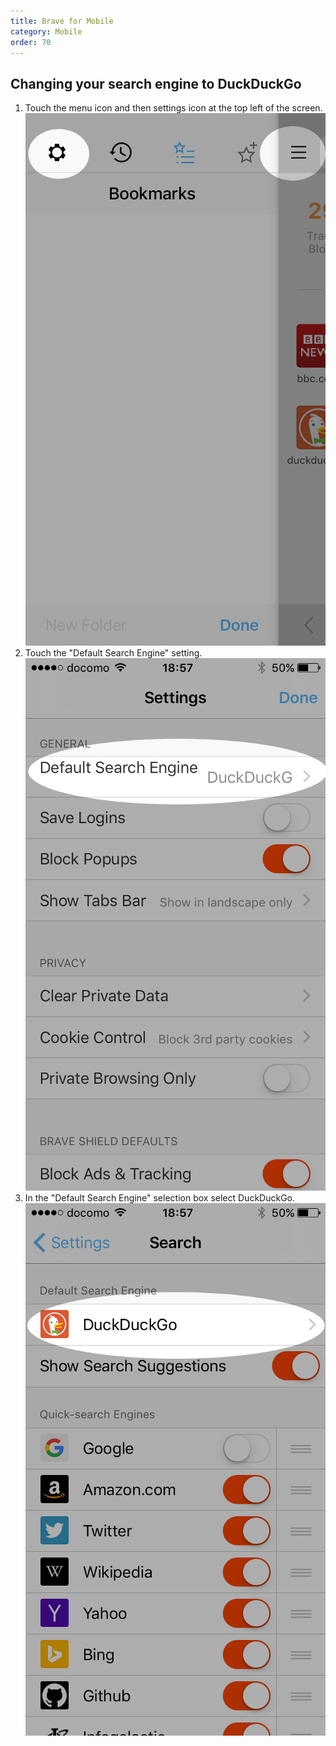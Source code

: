 ```yaml
---
title: Brave for Mobile
category: Mobile
order: 70
---
```


<h2>Changing your search engine to DuckDuckGo</h2>

<ol>
    <li>
        Touch the menu icon and then settings icon at the top left of the screen.
        <br />
        <img alt="Brave mobile browser settings button." src="/images/296985270d1196c09b987214a5cf1020.png" />
    </li>
    <li>
        Touch the "Default Search Engine" setting.
        <br />
        <img alt="Brave mobile browser settings page." src="/images/2fc6679425802f6f0c0b2dfa68403bf8.png" />
    </li>
    <li>
        In the "Default Search Engine" selection box select DuckDuckGo.
        <br />
        <img alt="Brave mobile browser search engine selection page." src="/images/720727ba1b083155d6bd47484df6d655.png" />
    </li>
</ol>